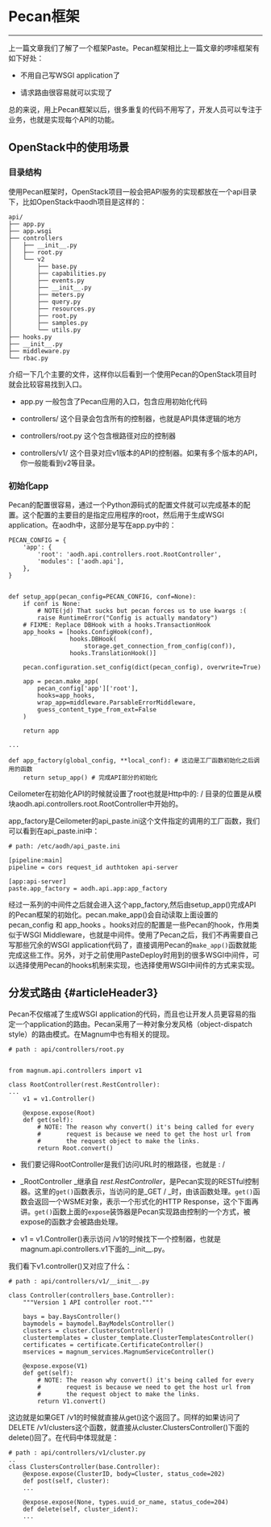 # Pecan框架

---

上一篇文章我们了解了一个框架Paste。Pecan框架相比上一篇文章的啰嗦框架有如下好处：

* 不用自己写WSGI application了

* 请求路由很容易就可以实现了

总的来说，用上Pecan框架以后，很多重复的代码不用写了，开发人员可以专注于业务，也就是实现每个API的功能。

## OpenStack中的使用场景

### 目录结构

使用Pecan框架时，OpenStack项目一般会把API服务的实现都放在一个api目录下，比如OpenStack中aodh项目是这样的：

```
api/
├── app.py
├── app.wsgi
├── controllers
│   ├── __init__.py
│   ├── root.py
│   └── v2
│       ├── base.py
│       ├── capabilities.py
│       ├── events.py
│       ├── __init__.py
│       ├── meters.py
│       ├── query.py
│       ├── resources.py
│       ├── root.py
│       ├── samples.py
│       └── utils.py
├── hooks.py
├── __init__.py
├── middleware.py
└── rbac.py
```

介绍一下几个主要的文件，这样你以后看到一个使用Pecan的OpenStack项目时就会比较容易找到入口。

* app.py 一般包含了Pecan应用的入口，包含应用初始化代码

* controllers/ 这个目录会包含所有的控制器，也就是API具体逻辑的地方

* controllers/root.py 这个包含根路径对应的控制器

* controllers/v1/ 这个目录对应v1版本的API的控制器。如果有多个版本的API，你一般能看到v2等目录。

### 初始化app

Pecan的配置很容易，通过一个Python源码式的配置文件就可以完成基本的配置。这个配置的主要目的是指定应用程序的root，然后用于生成WSGI application。在aodh中，这部分是写在app.py中的：

```
PECAN_CONFIG = {
    'app': {
        'root': 'aodh.api.controllers.root.RootController',
        'modules': ['aodh.api'],
    },
}


def setup_app(pecan_config=PECAN_CONFIG, conf=None):
    if conf is None:
        # NOTE(jd) That sucks but pecan forces us to use kwargs :(
        raise RuntimeError("Config is actually mandatory")
    # FIXME: Replace DBHook with a hooks.TransactionHook
    app_hooks = [hooks.ConfigHook(conf),
                 hooks.DBHook(
                     storage.get_connection_from_config(conf)),
                 hooks.TranslationHook()]

    pecan.configuration.set_config(dict(pecan_config), overwrite=True)

    app = pecan.make_app(
        pecan_config['app']['root'],
        hooks=app_hooks,
        wrap_app=middleware.ParsableErrorMiddleware,
        guess_content_type_from_ext=False
    )

    return app

...

def app_factory(global_config, **local_conf): # 这边是工厂函数初始化之后调用的函数
    return setup_app() # 完成API部分的初始化
```

Ceilometer在初始化API的时候就设置了root也就是Http中的: / 目录的位置是从模块aodh.api.controllers.root.RootController中开始的。

app\_factory是Ceilometer的api\_paste.ini这个文件指定的调用的工厂函数，我们可以看到在api\_paste.ini中：

```
# path: /etc/aodh/api_paste.ini

[pipeline:main]
pipeline = cors request_id authtoken api-server

[app:api-server]
paste.app_factory = aodh.api.app:app_factory
```

经过一系列的中间件之后就会进入这个app\_factory,然后由setup\_app\(\)完成API的Pecan框架的初始化。pecan.make\_app\(\)会自动读取上面设置的pecan\_config 和 app\_hooks 。hooks对应的配置是一些Pecan的hook，作用类似于WSGI Middleware，也就是中间件。使用了Pecan之后，我们不再需要自己写那些冗余的WSGI application代码了，直接调用Pecan的`make_app()`函数就能完成这些工作。另外，对于之前使用PasteDeploy时用到的很多WSGI中间件，可以选择使用Pecan的hooks机制来实现，也选择使用WSGI中间件的方式来实现。

## 分发式路由 {#articleHeader3}

Pecan不仅缩减了生成WSGI application的代码，而且也让开发人员更容易的指定一个application的路由。Pecan采用了一种对象分发风格（object-dispatch style）的路由模式。在Magnum中也有相关的提现。

```
# path : api/controllers/root.py


from magnum.api.controllers import v1

class RootController(rest.RestController):
...
    v1 = v1.Controller()

    @expose.expose(Root)
    def get(self):
        # NOTE: The reason why convert() it's being called for every
        #       request is because we need to get the host url from
        #       the request object to make the links.
        return Root.convert()
```

* 我们要记得RootController是我们访问URL时的根路径，也就是 : /
* _RootController _继承自 _rest.RestController_，是Pecan实现的RESTful控制器。这里的`get()`函数表示，当访问的是_GET / _时，由该函数处理。`get()`函数会返回一个WSME对象，表示一个形式化的HTTP Response，这个下面再讲。`get()`函数上面的`expose`装饰器是Pecan实现路由控制的一个方式，被expose的函数才会被路由处理。

* v1 = v1.Controller\(\)表示访问 /v1的时候找下一个控制器，也就是magnum.api.controllers.v1下面的\_\_init\_\_.py。

我们看下v1.controller\(\)又对应了什么：

```
# path : api/controllers/v1/__init__.py

class Controller(controllers_base.Controller):
    """Version 1 API controller root."""

    bays = bay.BaysController()
    baymodels = baymodel.BayModelsController()
    clusters = cluster.ClustersController()
    clustertemplates = cluster_template.ClusterTemplatesController()
    certificates = certificate.CertificateController()
    mservices = magnum_services.MagnumServiceController()

    @expose.expose(V1)
    def get(self):
        # NOTE: The reason why convert() it's being called for every
        #       request is because we need to get the host url from
        #       the request object to make the links.
        return V1.convert()
```

这边就是如果GET /v1的时候就直接从get\(\)这个返回了。同样的如果访问了DELETE /v1/clusters这个函数，就直接从cluster.ClustersController\(\)下面的delete\(\)回了。在代码中体现就是：

```
# path : api/controllers/v1/cluster.py
..
class ClustersController(base.Controller):
    @expose.expose(ClusterID, body=Cluster, status_code=202)
    def post(self, cluster):
    ...
    
    @expose.expose(None, types.uuid_or_name, status_code=204)
    def delete(self, cluster_ident):
    ...
```



